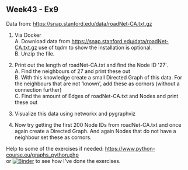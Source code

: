 ## Week43 - Ex9

Data from: https://snap.stanford.edu/data/roadNet-CA.txt.gz

1. Via Docker
  <br>A. Download data from https://snap.stanford.edu/data/roadNet-CA.txt.gz use of tqdm to show the installation is optional.
  <br>B. Unzip the file.

2. Print out the length of roadNet-CA.txt and find the Node ID '27'.
  <br>A. Find the neighbours of 27 and print these out
  <br>B. With this knowledge create a small Directed Graph of this data. For the neighbours that are not 'known', add these as cornors (without a connection further)
  <br>C. Find the amount of Edges of roadNet-CA.txt and Nodes and print these out

3. Visualize this data using networkx and pygraphviz

4. Now try getting the first 200 Node IDs from roadNet-CA.txt and once again create a Directed Graph. And again Nodes that do not have a neighbour set these as cornors.

Help to some of the exercises if needed: https://www.python-course.eu/graphs_python.php <br>or [![Binder](https://mybinder.org/badge_logo.svg)](https://mybinder.org/v2/gh/Bringordie/sem4python/master?filepath=Week43-ex09%2FWeek_43.ipynb) to see how I've done the exercises.
